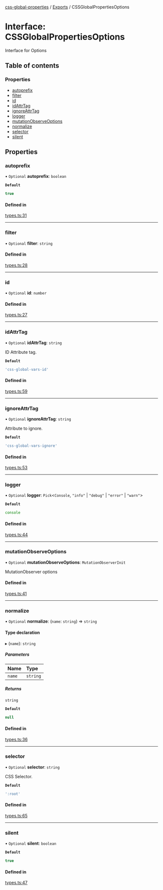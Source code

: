 [css-global-properties](../README.md) / [Exports](../modules.md) / CSSGlobalPropertiesOptions

# Interface: CSSGlobalPropertiesOptions

Interface for Options

## Table of contents

### Properties

- [autoprefix](CSSGlobalPropertiesOptions.md#autoprefix)
- [filter](CSSGlobalPropertiesOptions.md#filter)
- [id](CSSGlobalPropertiesOptions.md#id)
- [idAttrTag](CSSGlobalPropertiesOptions.md#idattrtag)
- [ignoreAttrTag](CSSGlobalPropertiesOptions.md#ignoreattrtag)
- [logger](CSSGlobalPropertiesOptions.md#logger)
- [mutationObserveOptions](CSSGlobalPropertiesOptions.md#mutationobserveoptions)
- [normalize](CSSGlobalPropertiesOptions.md#normalize)
- [selector](CSSGlobalPropertiesOptions.md#selector)
- [silent](CSSGlobalPropertiesOptions.md#silent)

## Properties

### autoprefix

• `Optional` **autoprefix**: `boolean`

**`Default`**

```ts
true
```

#### Defined in

[types.ts:31](https://github.com/daniil4udo/css-global-properties/blob/19c24c7/lib/types.ts#L31)

___

### filter

• `Optional` **filter**: `string`

#### Defined in

[types.ts:28](https://github.com/daniil4udo/css-global-properties/blob/19c24c7/lib/types.ts#L28)

___

### id

• `Optional` **id**: `number`

#### Defined in

[types.ts:27](https://github.com/daniil4udo/css-global-properties/blob/19c24c7/lib/types.ts#L27)

___

### idAttrTag

• `Optional` **idAttrTag**: `string`

ID Attribute tag.

**`Default`**

```ts
'css-global-vars-id'
```

#### Defined in

[types.ts:59](https://github.com/daniil4udo/css-global-properties/blob/19c24c7/lib/types.ts#L59)

___

### ignoreAttrTag

• `Optional` **ignoreAttrTag**: `string`

Attribute to ignore.

**`Default`**

```ts
'css-global-vars-ignore'
```

#### Defined in

[types.ts:53](https://github.com/daniil4udo/css-global-properties/blob/19c24c7/lib/types.ts#L53)

___

### logger

• `Optional` **logger**: `Pick`<`Console`, ``"info"`` \| ``"debug"`` \| ``"error"`` \| ``"warn"``\>

**`Default`**

```ts
console
```

#### Defined in

[types.ts:44](https://github.com/daniil4udo/css-global-properties/blob/19c24c7/lib/types.ts#L44)

___

### mutationObserveOptions

• `Optional` **mutationObserveOptions**: `MutationObserverInit`

MutationObserver options

#### Defined in

[types.ts:41](https://github.com/daniil4udo/css-global-properties/blob/19c24c7/lib/types.ts#L41)

___

### normalize

• `Optional` **normalize**: (`name`: `string`) => `string`

#### Type declaration

▸ (`name`): `string`

##### Parameters

| Name | Type |
| :------ | :------ |
| `name` | `string` |

##### Returns

`string`

**`Default`**

```ts
null
```

#### Defined in

[types.ts:36](https://github.com/daniil4udo/css-global-properties/blob/19c24c7/lib/types.ts#L36)

___

### selector

• `Optional` **selector**: `string`

CSS Selector.

**`Default`**

```ts
':root'
```

#### Defined in

[types.ts:65](https://github.com/daniil4udo/css-global-properties/blob/19c24c7/lib/types.ts#L65)

___

### silent

• `Optional` **silent**: `boolean`

**`Default`**

```ts
true
```

#### Defined in

[types.ts:47](https://github.com/daniil4udo/css-global-properties/blob/19c24c7/lib/types.ts#L47)
